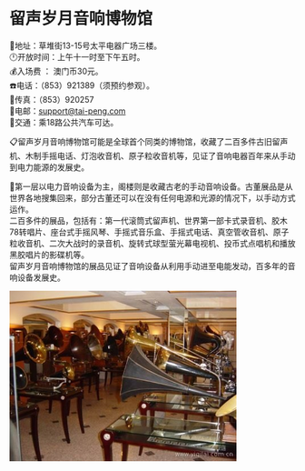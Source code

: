 # 留声岁月音响博物馆  
📍地址：草堆街13-15号太平电器广场三楼。   
🕛开放时间：上午十一时至下午五时。   
💰入场费 ： 澳门币30元。   
☎️电话：（853）921389（须预约参观）。   
📠传真：（853）920257  
📨电邮：support@tai-peng.com  
🚌交通：乘18路公共汽车可达。   
  
📋留声岁月音响博物馆可能是全球首个同类的博物馆，收藏了二百多件古旧留声机、木制手摇电话、灯泡收音机、原子粒收音机等，见证了音响电器百年来从手动到电力能源的发展史。   
  
📢第一层以电力音响设备为主，阁楼则是收藏古老的手动音响设备。古董展品是从世界各地搜集回来，部分古董还可以在没有任何电源和光源的情况下，以手动方式运作。   
二百多件的展品，包括有：第一代滚筒式留声机、世界第一部卡式录音机、胶木78转唱片、座台式手摇风琴、手摇式音乐盒、手摇式电话、真空管收音机、原子粒收音机、二次大战时的录音机、旋转式球型萤光幕电视机、投币式点唱机和播放黑胶唱片的影碟机等。   
留声岁月音响博物馆的展品见证了音响设备从利用手动进至电能发动，百多年的音响设备发展史。   
  
![](https://raw.githubusercontent.com/szqq0512/Pic/main/img/202201212155968.png)  
